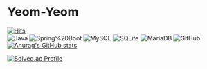 # Yeom-Yeom
[![Hits](https://hits.seeyoufarm.com/api/count/incr/badge.svg?url=https%3A%2F%2Fgithub.com%2FYeom-Yeom&count_bg=%2379C83D&title_bg=%23555555&icon=&icon_color=%23E7E7E7&title=hits&edge_flat=false)](https://hits.seeyoufarm.com)
<br/>
![Java](https://img.shields.io/badge/Java-007396.svg?&style=for-the-badge&logo=Java&logoColor=white)
![Spring%20Boot](https://img.shields.io/badge/SpringBoot-6DB33F.svg?&style=for-the-badge&logo=Spring%20Boot&logoColor=white)
![MySQL](https://img.shields.io/badge/MySQL-4479A1.svg?&style=for-the-badge&logo=MySQL&logoColor=white)
![SQLite](https://img.shields.io/badge/SQLite-003B57.svg?&style=for-the-badge&logo=SQLite&logoColor=white)
![MariaDB](https://img.shields.io/badge/MariaDB-003545.svg?&style=for-the-badge&logo=MariaDB&logoColor=white)
![GitHub](https://img.shields.io/badge/GitHub-181717.svg?&style=for-the-badge&logo=GitHub&logoColor=white)
[![Anurag's GitHub stats](https://github-readme-stats.vercel.app/api?username=Yeom-Yeom)](https://github.com/anuraghazra/github-readme-stats)

[![Solved.ac Profile](http://mazassumnida.wtf/api/v2/generate_badge?boj=diting9813)](https://solved.ac/diting9813/)
